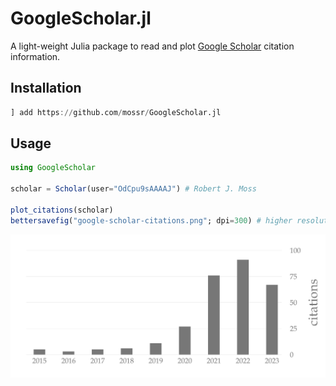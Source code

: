 # GoogleScholar.jl

A light-weight Julia package to read and plot [Google Scholar](https://scholar.google.com/citations?hl=en&view_op=search_authors&mauthors=Robert+J.+Moss&btnG=) citation information.

## Installation

```julia
] add https://github.com/mossr/GoogleScholar.jl
```

## Usage

```julia
using GoogleScholar

scholar = Scholar(user="OdCpu9sAAAAJ") # Robert J. Moss

plot_citations(scholar)
bettersavefig("google-scholar-citations.png"; dpi=300) # higher resolution
```

<p align="center">
  <img src="./img/google-scholar-citations.png">
</p>
